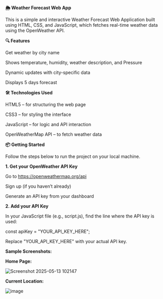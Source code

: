 **🌦️ Weather Forecast Web App**

This is a simple and interactive Weather Forecast Web Application built using HTML, CSS, and JavaScript, which fetches real-time weather data using the OpenWeather API.


**🔍 Features**

 Get weather by city name

 Shows temperature, humidity, weather description, and Pressure

 Dynamic updates with city-specific data

Displays 5 days forecast


**🛠️ Technologies Used**


HTML5 – for structuring the web page

CSS3 – for styling the interface

JavaScript – for logic and API interaction

OpenWeatherMap API – to fetch weather data


**📦 Getting Started**

Follow the steps below to run the project on your local machine.

**1. Get your OpenWeather API Key**
   
Go to https://openweathermap.org/api

Sign up (if you haven’t already)

Generate an API key from your dashboard

**2. Add your API Key**
   
In your JavaScript file (e.g., script.js), find the line where the API key is used:


const apiKey = "YOUR_API_KEY_HERE";

Replace "YOUR_API_KEY_HERE" with your actual API key.

**Sample Screenshots:**

**Home Page:**

![Screenshot 2025-05-13 102147](https://github.com/user-attachments/assets/b161cbe0-d81c-44ed-b94f-1deb2c01a27a)


**Current Location:**

![image](https://github.com/user-attachments/assets/9dea1c17-0d9a-4b2a-8ab2-30bf8265a43f)
